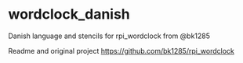 # wordclock_danish
Danish language and stencils for rpi_wordclock from @bk1285

Readme and original project https://github.com/bk1285/rpi_wordclock
